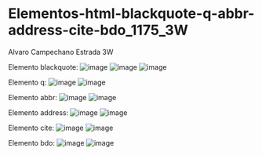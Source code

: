 # Elementos-html-blackquote-q-abbr-address-cite-bdo_1175_3W
Alvaro Campechano Estrada 3W

Elemento blackquote:
![image](https://github.com/user-attachments/assets/81cdc2cd-0b62-4562-994c-11873a17817e)
![image](https://github.com/user-attachments/assets/dfc49494-3352-4d1f-aecd-0f8c8f9670a1)
![image](https://github.com/user-attachments/assets/28024682-a8f0-4a6e-a506-6bcdc78ec00a)

Elemento q:
![image](https://github.com/user-attachments/assets/d8fa8e5e-caad-4870-9d3a-f75ee9470ef4)
![image](https://github.com/user-attachments/assets/db16edf2-b250-41ca-8094-fbd37d647c3f)

Elemento abbr:
![image](https://github.com/user-attachments/assets/30a3edd5-d50a-40dc-9232-2a9b21459c67)
![image](https://github.com/user-attachments/assets/c91af623-84a8-44a9-8179-a9b937827bc1)

Elemento address:
![image](https://github.com/user-attachments/assets/3dd39ccc-207c-4716-9144-640c3ab3d6d8)
![image](https://github.com/user-attachments/assets/c5a66c2f-6459-4ab3-9a48-3609393549fa)

Elemento cite:
![image](https://github.com/user-attachments/assets/3a2f6c03-ad07-4ab3-af68-ff8b6881729e)
![image](https://github.com/user-attachments/assets/02159231-d6ea-4cb0-818e-9c6acf22e093)

Elemento bdo:
![image](https://github.com/user-attachments/assets/e2ec4278-e977-4307-a2cd-dbab0c921ab0)
![image](https://github.com/user-attachments/assets/a64aa7a8-de50-46a5-81be-2a1f2d11d671)

